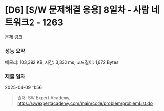 # [D6] [S/W 문제해결 응용] 8일차 - 사람 네트워크2 - 1263 

[문제 링크](https://swexpertacademy.com/main/code/problem/problemDetail.do?contestProbId=AV18P2B6Iu8CFAZN) 

### 성능 요약

메모리: 103,392 KB, 시간: 3,333 ms, 코드길이: 1,672 Bytes

### 제출 일자

2025-04-09 11:56



> 출처: SW Expert Academy, https://swexpertacademy.com/main/code/problem/problemList.do